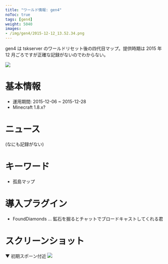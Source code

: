 ```yaml
---
title: "ワールド情報: gen4"
noToc: true
tags: [gen4]
weight: 5040
images:
- /img/gen4/2015-12-12_13.52.34.png
---
```


gen4 は tskserver のワールドリセット後の四代目マップ。提供時期は 2015 年 12 月ごろですが正確な記録がないのでわからない。
<!--more-->

![](/img/gen4/2015-12-12_13.52.34.png)

# 基本情報
- 運用期間: 2015-12-06 ~ 2015-12-28
- Minecraft 1.8.x?

# ニュース
(なにも記録がない)

# キーワード
- 孤島マップ

# 導入プラグイン
- FoundDiamonds ... 鉱石を掘るとチャットでブロードキャストしてくれる君

# スクリーンショット
▼ 初期スポーン付近
![](/img/gen4/2015-12-12_13.52.34.png)

